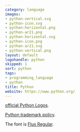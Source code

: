 ```yaml
---
category: language
images:
- python-vertical.svg
- python-icon.svg
- python-horizontal.png
- python-ar21.png
- python-horizontal.svg
- python-icon.png
- python-ar21.svg
- python-vertical.png
layout: default
logohandle: python
skipped: 1
sort: python
tags:
- programming_language
- python
title: Python
website: https://www.python.org/
---
```


[official Python Logos](http://www.python.org/community/logos/).

[Python trademark policy](http://www.python.org/psf/trademarks/).

The font is [Flux Regular](http://www.myfonts.com/fonts/t26/flux/regular/?refby=vectorlogozone).

